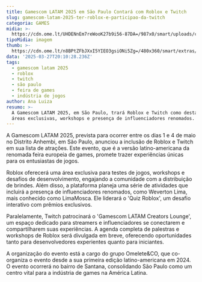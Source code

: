 ```yaml
---
title: Gamescom LATAM 2025 em São Paulo Contará com Roblox e Twitch
slug: gamescom-latam-2025-ter-roblox-e-participao-da-twitch
categoria: GAMES
midia: >-
  https://cdn.ome.lt/UHDENnEm7reWooK27b9i56-87DA=/987x0/smart/uploads/conteudo/fotos/02_WjCKPTw.jpg
tipoMidia: imagem
thumb: >-
  https://cdn.ome.lt/n8BPtZFbJXxI5YIEO3gsiONi5Zg=/480x360/smart/extras/conteudos/01_FApNLk8.jpg
data: '2025-03-27T20:10:28.236Z'
tags:
  - gamescom latam 2025
  - roblox
  - twitch
  - são paulo
  - feira de games
  - indústria de jogos
author: Ana Luiza
resumo: >-
  A Gamescom LATAM 2025, em São Paulo, trará Roblox e Twitch como destaques, com
  áreas exclusivas, workshops e presença de influenciadores renomados.
---
```


A Gamescom LATAM 2025, prevista para ocorrer entre os dias 1 e 4 de maio no Distrito Anhembi, em São Paulo, anunciou a inclusão de Roblox e Twitch em sua lista de atrações. Este evento, que é a versão latino-americana da renomada feira europeia de games, promete trazer experiências únicas para os entusiastas de jogos.

Roblox oferecerá uma área exclusiva para testes de jogos, workshops e desafios de desenvolvimento, engajando a comunidade com a distribuição de brindes. Além disso, a plataforma planeja uma série de atividades que incluirá a presença de influenciadores renomados, como Weverton Lima, mais conhecido como LimaMosca. Ele liderará o 'Quiz Roblox', um desafio interativo com prêmios exclusivos.

Paralelamente, Twitch patrocinará o 'Gamescom LATAM Creators Lounge', um espaço dedicado para streamers e influenciadores se conectarem e compartilharem suas experiências. A agenda completa de palestras e workshops de Roblox será divulgada em breve, oferecendo oportunidades tanto para desenvolvedores experientes quanto para iniciantes.

A organização do evento está a cargo do grupo Omelete&CO, que co-organiza o evento desde a sua primeira edição latino-americana em 2024. O evento ocorrerá no bairro de Santana, consolidando São Paulo como um centro vital para a indústria de games na América Latina.
